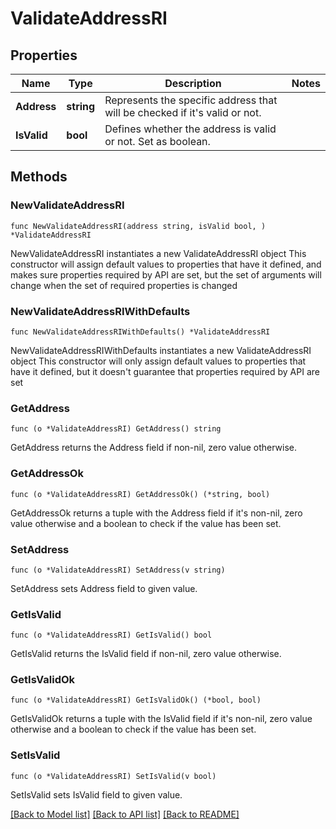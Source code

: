 # ValidateAddressRI

## Properties

Name | Type | Description | Notes
------------ | ------------- | ------------- | -------------
**Address** | **string** | Represents the specific address that will be checked if it&#39;s valid or not. | 
**IsValid** | **bool** | Defines whether the address is valid or not. Set as boolean. | 

## Methods

### NewValidateAddressRI

`func NewValidateAddressRI(address string, isValid bool, ) *ValidateAddressRI`

NewValidateAddressRI instantiates a new ValidateAddressRI object
This constructor will assign default values to properties that have it defined,
and makes sure properties required by API are set, but the set of arguments
will change when the set of required properties is changed

### NewValidateAddressRIWithDefaults

`func NewValidateAddressRIWithDefaults() *ValidateAddressRI`

NewValidateAddressRIWithDefaults instantiates a new ValidateAddressRI object
This constructor will only assign default values to properties that have it defined,
but it doesn't guarantee that properties required by API are set

### GetAddress

`func (o *ValidateAddressRI) GetAddress() string`

GetAddress returns the Address field if non-nil, zero value otherwise.

### GetAddressOk

`func (o *ValidateAddressRI) GetAddressOk() (*string, bool)`

GetAddressOk returns a tuple with the Address field if it's non-nil, zero value otherwise
and a boolean to check if the value has been set.

### SetAddress

`func (o *ValidateAddressRI) SetAddress(v string)`

SetAddress sets Address field to given value.


### GetIsValid

`func (o *ValidateAddressRI) GetIsValid() bool`

GetIsValid returns the IsValid field if non-nil, zero value otherwise.

### GetIsValidOk

`func (o *ValidateAddressRI) GetIsValidOk() (*bool, bool)`

GetIsValidOk returns a tuple with the IsValid field if it's non-nil, zero value otherwise
and a boolean to check if the value has been set.

### SetIsValid

`func (o *ValidateAddressRI) SetIsValid(v bool)`

SetIsValid sets IsValid field to given value.



[[Back to Model list]](../README.md#documentation-for-models) [[Back to API list]](../README.md#documentation-for-api-endpoints) [[Back to README]](../README.md)


